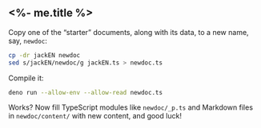 
## <%- me.title %>

Copy one of the “starter” documents, along with its data, to a new name, say, `newdoc`:

```sh
cp -dr jackEN newdoc
sed s/jackEN/newdoc/g jackEN.ts > newdoc.ts

```

Compile it:

```sh
deno run --allow-env --allow-read newdoc.ts
```

Works? Now fill TypeScript modules like `newdoc/_p.ts` and Markdown files in `newdoc/content/` with new content, and good luck!
